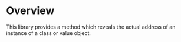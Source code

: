 
# Overview

This library provides a method which reveals the actual address of an instance
of a class or value object.
